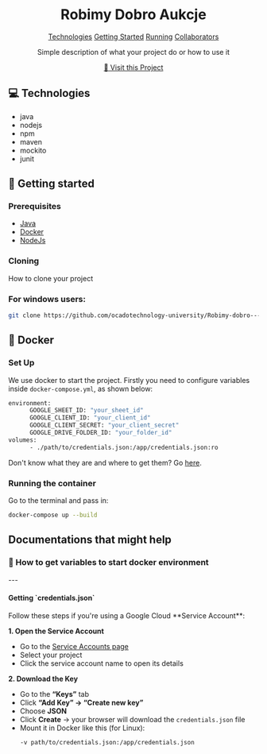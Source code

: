 
<h1 align="center" style="font-weight: bold;">Robimy Dobro Aukcje</h1>

<p align="center">
<a href="#tech">Technologies</a>
<a href="#started">Getting Started</a>
<a href="#docker">Running</a>
<a href="#colab">Collaborators</a>

</p>


<p align="center">Simple description of what your project do or how to use it</p>


<p align="center">
<a href="https://github.com/ocadotechnology-university/Robimy-dobro---aukcje/">📱 Visit this Project</a>
</p>

<h2 id="technologies">💻 Technologies</h2>

- java
- nodejs
- npm
- maven
- mockito
- junit

<h2 id="started">🚀 Getting started</h2>

<h3>Prerequisites</h3>

- [Java](https://www.oracle.com/java/technologies/downloads/)
- [Docker](https://www.docker.com/)
- [NodeJs](https://nodejs.org/en/download)

<h3>Cloning</h3>

How to clone your project

### For windows users:
```bash
git clone https://github.com/ocadotechnology-university/Robimy-dobro---aukcje.git
```

<h2 id="docker">🐳 Docker</h2>
<h3>Set Up</h3>

We use docker to start the project. Firstly you need to configure variables inside `docker-compose.yml`, as shown below:
```bash
environment:
      GOOGLE_SHEET_ID: "your_sheet_id"
      GOOGLE_CLIENT_ID: "your_client_id"
      GOOGLE_CLIENT_SECRET: "your_client_secret"
      GOOGLE_DRIVE_FOLDER_ID: "your_folder_id"
volumes:
      - ./path/to/credentials.json:/app/credentials.json:ro
```
Don't know what they are and where to get them? Go <a href="#env-setup">here</a>.

<h3>Running the container</h3>

Go to the terminal and pass in:
```bash
docker-compose up --build
```


<h2>Documentations that might help</h2>
<h3 id="env-setup"> 🔑 How to get variables to start docker environment</h3>
---
<h4>Getting `credentials.json`</h4>
Follow these steps if you're using a Google Cloud **Service Account**:

**1. Open the Service Account**
- Go to the [Service Accounts page](https://console.cloud.google.com/iam-admin/serviceaccounts)
- Select your project
- Click the service account name to open its details

**2. Download the Key**
- Go to the **“Keys”** tab
- Click **“Add Key” → “Create new key”**
- Choose **JSON**
- Click **Create** → your browser will download the `credentials.json` file
- Mount it in Docker like this (for Linux):
  ```bash
  -v path/to/credentials.json:/app/credentials.json
